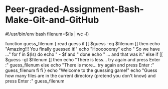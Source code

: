 # Peer-graded-Assignment-Bash-Make-Git-and-GitHub
#!/usr/bin/env bash
filenum=$(ls | wc -l)

function guess_filenum {
	read guess
	if [[ $guess -eq $filenum ]]
	then
		echo "Amazing!!! You finally guessed it!"
		echo "Hooooooray"
		echo "  So we have ..."
		for f in $(ls)
		do
			echo "  - $f and "
		done
		echo "    ... and that was it."
	else
		if [[ $guess -gt $filenum ]]
		then
			echo "There is less... try again and press Enter :"
			guess_filenum
		else
			echo "There is more... try again and press Enter :"
			guess_filenum
		fi
	fi
}
echo "Welcome to the guessing game!"
echo "Guess how many files are in the current directory (pretend you don't know) and press Enter :"
guess_filenum

